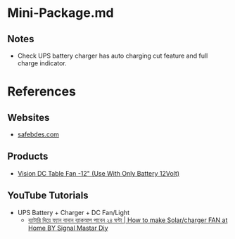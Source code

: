 # Mini-Package.md

## Notes

* Check UPS battery charger has auto charging cut feature and full charge indicator.

# References

## Websites

* [safebdes.com](https://safebdes.com/)

## Products

* [Vision DC Table Fan -12" (Use With Only Battery 12Volt)](https://othoba.com/vision-dc-table-fan-12-use-with-onlybattery12volt-268277)

## YouTube Tutorials

* UPS Battery + Charger + DC Fan/Light
  * [ব্যাটারি দিয়ে ফ্যান বানান ব্যাকআপ পাবেন ২৪ ঘণ্টা | How to make Solar/charger FAN at Home BY Signal Mastar Diy](https://www.youtube.com/watch?v=8rYsVnm228k)
